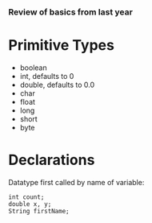 ### Review of basics from last year

# Primitive Types
- boolean
- int, defaults to 0
- double, defaults to 0.0
- char
- float
- long
- short
- byte

# Declarations
Datatype first called by name of variable: 
````
int count;
double x, y;
String firstName;
````